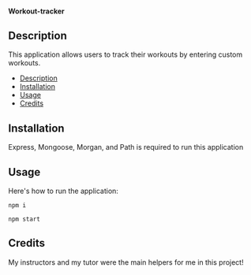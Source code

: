 #### Workout-tracker


## Description

This application allows users to track their workouts by entering custom workouts.

* [Description](#description)
* [Installation](#installation)
* [Usage](#usage)
* [Credits](#credits)


## Installation

Express, Mongoose, Morgan, and Path is required to run this application

## Usage

Here's how to run the application:

```
npm i

npm start
```

## Credits

My instructors and my tutor were the main helpers for me in this project!